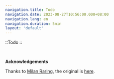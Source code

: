 ```yaml
---
navigation.title: Todo
navigation.date: 2023-08-27T10:56:00.000+08:00
navigation.lang: en
navigation.duration: 5min
layout: 'default'
---
```


::Todo
::

<br />


**Acknowledgements**

Thanks to [Milan Raring](https://twitter.com/MilanRaring), the original is [here](https://codepen.io/milanraring/pen/QWbqBGo).
